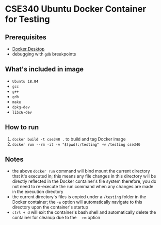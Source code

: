# CSE340 Ubuntu Docker Container for Testing

## Prerequisites
- [Docker Desktop](https://docs.docker.com/get-docker/)
- debugging with `gdb` breakpoints

## What's included in image
- `Ubuntu 18.04`
- `gcc`
- `g++`
- `gdb`
- `make`
- `dpkg-dev`
- `libc6-dev`

## How to run
1. `docker build -t cse340 .` to build and tag Docker image
2. `docker run --rm -it -v "$(pwd):/testing" -w /testing cse340`

## Notes
- the above `docker run` command will bind mount the current directory that it's executed in; this means any file changes in this directory will be directly reflected in the Docker container's file system therefore, you do not need to re-execute the run command when any changes are made in the execution directory
- the current directory's files is copied under a `/testing` folder in the Docker container; the `-w` option will automatically navigate to this directory upon the container's startup
- `ctrl + d` will exit the container's bash shell and automatically delete the container for cleanup due to the `--rm` option
